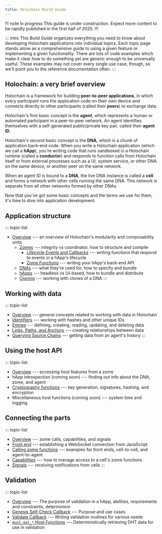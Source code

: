 ```yaml
---
title: Holochain Build Guide
---
```


!!! note In progress
This guide is under construction. Expect more content to be rapidly published in the first half of 2025.
!!!

::: intro
This Build Guide organizes everything you need to know about developing Holochain applications into individual topics. Each topic page stands alone as a comprehensive guide to using a given feature or implementing a given functionality. There are lots of code examples which make it clear how to do something yet are generic enough to be universally useful. These examples may not cover every single use case, though, so we'll point you to the reference documentation often.
:::

## Holochain: a very brief overview

Holochain is a framework for building **peer-to-peer applications**, in which every participant runs the application code on their own device and connects directly to other participants (called their **peers**) to exchange data.

Holochain's first basic concept is the **agent**, which represents a human or automated participant in a peer-to-peer network. An agent identifies themselves with a self-generated public/private key pair, called their **agent ID**.

Holochain's second basic concept is the **DNA**, which is a chunk of application back-end code. When you write a Holochain application (which we call a **hApp**), you're writing code that runs sandboxed in a Holochain runtime (called a **conductor**) and responds to function calls from Holochain itself or from external processes such as a UI, system service, or other DNA on the same device, or another peer on the same network.

When an agent ID is bound to a **DNA**, the live DNA instance is called a **cell** and forms a network with other cells running the same DNA. This network is separate from all other networks formed by other DNAs.

Now that you've got some basic concepts and the terms we use for them, it's time to dive into application development.

## Application structure

::: topic-list
* [Overview](/build/application-structure/) --- an overview of Holochain's modularity and composability units
    * [Zomes](/build/zomes/) --- integrity vs coordinator, how to structure and compile
        * [Lifecycle Events and Callbacks](/build/callbacks-and-lifecycle-hooks/) --- writing functions that respond to events in a hApp's lifecycle
        * [Zome Functions](/build/zome-functions/) --- writing your hApp's back-end API
    * [DNAs](/build/dnas/) --- what they're used for, how to specify and bundle
    * [hApps](/build/happs/) --- headless vs UI-based, how to bundle and distribute
    * [Cloning](/build/cloning/) --- working with clones of a DNA
:::

## Working with data

::: topic-list
* [Overview](/build/working-with-data/) --- general concepts related to working with data in Holochain
* [Identifiers](/build/identifiers) --- working with hashes and other unique IDs
* [Entries](/build/entries/) --- defining, creating, reading, updating, and deleting data
* [Links, Paths, and Anchors](/build/links-paths-and-anchors/) --- creating relationships between data
* [Querying Source Chains](/build/querying-source-chains/) --- getting data from an agent's history
:::

## Using the host API

::: topic-list
* [Overview](/build/using-the-host-api/) --- accessing host features from a zome
* hApp introspection (coming soon) --- finding out info about the DNA, zome, and agent
* [Cryptography functions](/build/cryptography-functions/) --- key generation, signatures, hashing, and encryption
* Miscellaneous host functions (coming soon) --- system time and logging

## Connecting the parts

::: topic-list
* [Overview](/build/connecting-the-parts/) --- zome calls, capabilities, and signals
* [Front end](/build/connecting-a-front-end/) --- establishing a WebSocket connection from JavaScript
* [Calling zome functions](/build/calling-zome-functions/) --- examples for front ends, cell-to-cell, and agent-to-agent
* [Capabilities](/build/capabilities/) --- how to manage access to a cell's zome functions
* [Signals](/build/signals) --- receiving notifications from cells
:::

## Validation

::: topic-list
* [Overview](/build/validation/) --- The purpose of validation in a hApp, abilities, requirements and constraints, determinism
* [Genesis Self-Check Callback](/build/genesis-self-check-callback/) --- Purpose and use cases
* [Validate Callback](/build/validate-callback/) --- Writing validation routines for various needs
* [`must_get_*` Host Functions](/build/must-get-host-functions/) --- Deterministically retrieving DHT data for use in validation